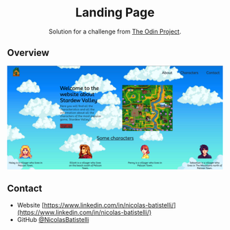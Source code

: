 <!-- Please update value in the {}  -->

<h1 align="center">Landing Page</h1>

<div align="center">
   Solution for a challenge from  <a href="https://www.theodinproject.com/" target="_blank">The Odin Project</a>.
</div>

## Overview

![screenshot](https://raw.githubusercontent.com/NicolasBatistelli/LandingPage/main/assets/img/webscreen.png)

## Contact

- Website [https://www.linkedin.com/in/nicolas-batistelli/](https://www.linkedin.com/in/nicolas-batistelli/)
- GitHub [@NicolasBatistelli](https://github.com/NicolasBatistelli)

